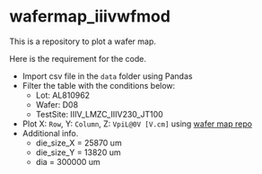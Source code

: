 # wafermap_iiivwfmod

This is a repository to plot a wafer map.

Here is the requirement for the code.
- Import csv file in the `data` folder using Pandas
- Filter the table with the conditions below:  
  - Lot: AL810962
  - Wafer: D08
  - TestSite: IIIV_LMZC_IIIV230_JT100
- Plot X: `Row`, Y: `Column`, Z: `VpiL@0V [V.cm]` using [wafer map repo](https://github.com/dougthor42/wafer_map)
- Additional info.
  - die_size_X = 25870 um
  - die_size_Y = 13820 um
  - dia = 300000 um
  
  
